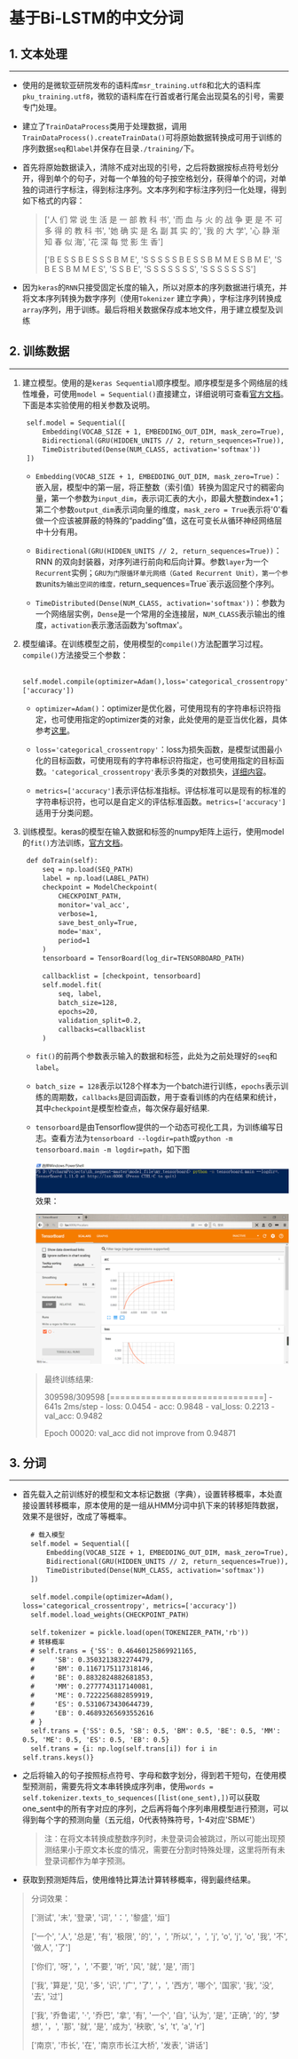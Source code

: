 # 基于Bi-LSTM的中文分词

## 1. 文本处理

----

- 使用的是微软亚研院发布的语料库`msr_training.utf8`和北大的语料库`pku_training.utf8`，微软的语料库在行首或者行尾会出现莫名的引号，需要专门处理。

- 建立了`TrainDataProcess`类用于处理数据，调用`TrainDataProcess().createTrainData()`可将原始数据转换成可用于训练的序列数据`seq`和`label`并保存在目录`./training/`下。

- 首先将原始数据读入，清除不成对出现的引号，之后将数据按标点符号划分开，得到单个的句子，对每一个单独的句子按空格划分，获得单个的词，对单独的词进行字标注，得到标注序列。文本序列和字标注序列归一化处理，得到如下格式的内容：

    > ['人 们 常 说 生 活 是 一 部 教 科 书', '而 血 与 火 的 战 争 更 是 不 可 多 得 的 教 科 书', '她 确 实 是 名 副 其 实 的', '我 的 大 学', '心 静 渐 知 春 似 海', '花 深 每 觉 影 生 香'] 
    >
    > ['B E S S B E S S S B M E', 'S S S S S B E S S B M M E S B M E', 'S B E S B M M E S', 'S S B E', 'S S S S S S S', 'S S S S S S S']

- 因为`keras`的`RNN`只接受固定长度的输入，所以对原本的序列数据进行填充，并将文本序列转换为数字序列（使用`Tokenizer` 建立字典），字标注序列转换成`array`序列，用于训练。最后将相关数据保存成本地文件，用于建立模型及训练

## 2. 训练数据

----

1. 建立模型。使用的是`keras Sequential`顺序模型。顺序模型是多个网络层的线性堆叠，可使用`model = Sequential()`直接建立，详细说明可查看[官方文档](https://keras.io/zh/getting-started/sequential-model-guide/)。下面是本实验使用的相关参数及说明。

        self.model = Sequential([
            Embedding(VOCAB_SIZE + 1, EMBEDDING_OUT_DIM, mask_zero=True),
            Bidirectional(GRU(HIDDEN_UNITS // 2, return_sequences=True)),
            TimeDistributed(Dense(NUM_CLASS, activation='softmax'))
        ])

    - `Embedding(VOCAB_SIZE + 1, EMBEDDING_OUT_DIM, mask_zero=True)`：嵌入层，模型中的第一层，将正整数（索引值）转换为固定尺寸的稠密向量，第一个参数为`input_dim`，表示词汇表的大小，即最大整数index+1；第二个参数`output_dim`表示词向量的维度，`mask_zero = True`表示将'0'看做一个应该被屏蔽的特殊的“padding”值，这在可变长从循环神经网络层中十分有用。

    - `Bidirectional(GRU(HIDDEN_UNITS // 2, return_sequences=True))`：RNN 的双向封装器，对序列进行前向和后向计算。参数`layer`为一个`Recurrent`实例；`GRU为门限循环单元网络（Gated Recurrent Unit），第一个参数`units`为输出空间的维度，`return_sequences=True`表示返回整个序列。

    - `TimeDistributed(Dense(NUM_CLASS, activation='softmax'))`：参数为一个网络层实例，`Dense`是一个常用的全连接层，`NUM_CLASS`表示输出的维度，`activation`表示激活函数为'softmax'。

2. 模型编译。在训练模型之前，使用模型的`compile()`方法配置学习过程。`compile()`方法接受三个参数：

        self.model.compile(optimizer=Adam(),loss='categorical_crossentropy',metrics=['accuracy'])

    - `optimizer=Adam()`：optimizer是优化器，可使用现有的字符串标识符指定，也可使用指定的optimizer类的对象，此处使用的是亚当优化器，具体参考[这里](https://keras.io/optimizers/)。

    - `loss='categorical_crossentropy'`：loss为损失函数，是模型试图最小化的目标函数，可使用现有的字符串标识符指定，也可使用指定的目标函数。`'categorical_crossentropy'`表示多类的对数损失，[详细内容](https://keras-cn.readthedocs.io/en/latest/other/objectives/)。

    - `metrics=['accuracy']`表示评估标准指标。评估标准可以是现有的标准的字符串标识符，也可以是自定义的评估标准函数。`metrics=['accuracy']`适用于分类问题。

3. 训练模型。keras的模型在输入数据和标签的numpy矩阵上运行，使用model的`fit()`方法训练，[官方文档](https://keras.io/models/sequential/)。

        def doTrain(self):
            seq = np.load(SEQ_PATH)
            label = np.load(LABEL_PATH)
            checkpoint = ModelCheckpoint(
                CHECKPOINT_PATH,
                monitor='val_acc',
                verbose=1,
                save_best_only=True,
                mode='max',
                period=1
            )
            tensorboard = TensorBoard(log_dir=TENSORBOARD_PATH)

            callbacklist = [checkpoint, tensorboard]
            self.model.fit(
                seq, label,
                batch_size=128,
                epochs=20,
                validation_split=0.2,
                callbacks=callbacklist
            )

    - `fit()`的前两个参数表示输入的数据和标签，此处为之前处理好的`seq`和`label`。

    - `batch_size = 128`表示以128个样本为一个batch进行训练，`epochs`表示训练的周期数，`callbacks`是回调函数，用于查看训练的内在结果和统计，其中`checkpoint`是模型检查点，每次保存最好结果.

    - `tensorboard`是由Tensorflow提供的一个动态可视化工具，为训练编写日志。查看方法为`tensorboard --logdir=path`或`python -m tensorboard.main -m logdir=path`，如下图

        ![p1](./t1.png)
        效果：

        ![p2](./t2.png)

    > 最终训练结果:
    >  
    > 309598/309598 [==============================] - 641s 2ms/step - loss: 0.0454 - acc: 0.9848 - val_loss: 0.2213 - val_acc: 0.9482
    >
    > Epoch 00020: val_acc did not improve from 0.94871

## 3. 分词

----

- 首先载入之前训练好的模型和文本标记数据（字典），设置转移概率，本处直接设置转移概率，原本使用的是一组从HMM分词中扒下来的转移矩阵数据，效果不是很好，改成了等概率。

        # 载入模型
        self.model = Sequential([
            Embedding(VOCAB_SIZE + 1, EMBEDDING_OUT_DIM, mask_zero=True),
            Bidirectional(GRU(HIDDEN_UNITS // 2, return_sequences=True)),
            TimeDistributed(Dense(NUM_CLASS, activation='softmax'))
        ])

        self.model.compile(optimizer=Adam(), loss='categorical_crossentropy', metrics=['accuracy'])
        self.model.load_weights(CHECKPOINT_PATH)

        self.tokenizer = pickle.load(open(TOKENIZER_PATH,'rb'))
        # 转移概率
        # self.trans = {'SS': 0.46460125869921165,
        #     'SB': 0.3503213832274479,
        #     'BM': 0.1167175117318146,
        #     'BE': 0.8832824882681853,
        #     'MM': 0.2777743117140081,
        #     'ME': 0.7222256882859919,
        #     'ES': 0.5310673430644739,
        #     'EB': 0.46893265693552616
        # }
        self.trans = {'SS': 0.5, 'SB': 0.5, 'BM': 0.5, 'BE': 0.5, 'MM': 0.5, 'ME': 0.5, 'ES': 0.5, 'EB': 0.5}
        self.trans = {i: np.log(self.trans[i]) for i in self.trans.keys()}

- 之后将输入的句子按照标点符号、字母和数字划分，得到若干短句，在使用模型预测前，需要先将文本串转换成序列串，使用`words = self.tokenizer.texts_to_sequences([list(one_sent),])`可以获取one_sent中的所有字对应的序列，之后再将每个序列串用模型进行预测，可以得到每个字的预测向量（五元组，0代表特殊符号，1-4对应'SBME'）

    > 注：在将文本转换成整数序列时，未登录词会被跳过，所以可能出现预测结果小于原文本长度的情况，需要在分割时特殊处理，这里将所有未登录词都作为单字预测。

- 获取到预测矩阵后，使用维特比算法计算转移概率，得到最终结果。

>分词效果：
>
>['测试', '未', '登录', '词', '：', '黎盛', '烜']
>
>['一个', '人', '总是', '有', '极限', '的', '，', '所以', '，', 'j', 'o', 'j', 'o', '我', '不', '做人', '了']
>
>['你们', '呀', '，', '不要', '听', '风', '就', '是', '雨']
>
>['我', '算是', '见', '多', '识', '广', '了', '，', '西方', '哪个', '国家', '我', '没', '去', '过']
>
>['我', '乔鲁诺', '·', '乔巴', '拿', '有', '一个', '自', '认为', '是', '正确', '的', '梦想', '，', '那', '就', '是', '成为', '秧歌', 's', 't', 'a', 'r']
>
>['南京', '市长', '在', '南京市长江大桥', '发表', '讲话']
